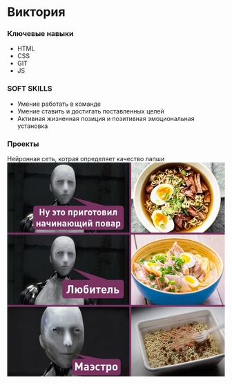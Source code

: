 # Виктория

### Ключевые навыки
- HTML
- CSS
- GIT
- JS

 ### SOFT SKILLS

- Умение работать в команде
- Умение ставить и достигать поставленных целей
- Активная жизненная позиция и позитивная эмоциональная установка

### Проекты

Нейронная сеть, котрая определяет качество лапши
![about](lapsha.jpg)